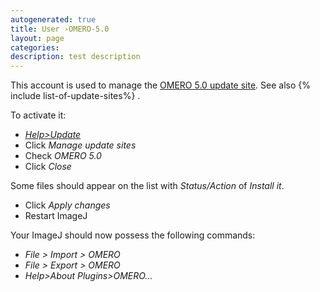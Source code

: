 ```yaml
---
autogenerated: true
title: User ›OMERO-5.0
layout: page
categories: 
description: test description
---
```


This account is used to manage the [OMERO 5.0 update site](http://sites.imagej.net/OMERO-5.0/). See also {% include list-of-update-sites%}
.

To activate it:

-   [*Help&gt;Update*](Update_Sites)
-   Click *Manage update sites*
-   Check *OMERO 5.0*
-   Click *Close*

Some files should appear on the list with *Status/Action* of *Install it*.

-   Click *Apply changes*
-   Restart ImageJ

Your ImageJ should now possess the following commands:

-   *File &gt; Import &gt; OMERO*
-   *File &gt; Export &gt; OMERO*
-   *Help&gt;About Plugins&gt;OMERO...*
